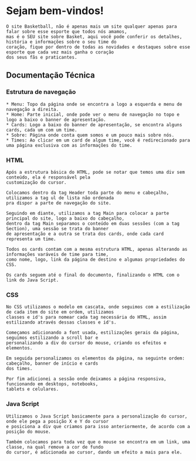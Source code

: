 # __Sejam bem-vindos!__
    O site Basketball, não é apenas mais um site qualquer apenas para falar sobre esse esporte que todos nós amamos,
    mas é o SEU site sobre Basket, aqui você pode conferir os detalhes, história e informações sobre o seu time do
    coração, fique por dentro de todas as novidades e destaques sobre esse esporte que cada vez mais ganha o coração
    dos seus fãs e praticantes.

## __Documentação Técnica__
### Estrutura de navegação
    * Menu: Topo da página onde se encontra a logo a esquerda e menu de navegação a direita.
    * Home: Parte inicial, onde pode ver o menu de navegação no topo e logo a baixo o banner de apresentação.
    * Cards: Logo a baixo do banner de apresentação, se encontra alguns cards, cada um com um time.
    * Sobre: Página onde conta quem somos e um pouco mais sobre nós.
    * Times: Ao clicar em um card de algum time, você é redirecionado para uma página exclusiva com as informações do time.

### HTML
    Após a estrutura básica do HTML, pode se notar que temos uma div sem conteúdo, ela é responsável pela
    customização do cursor.

    Colocamos dentro da tag Header toda parte do menu e cabeçalho, utilizamos a tag ul de lista não ordenada
    pra dispor a parte de navegação do site.
  
    Seguindo em diante, utilizamos a tag Main para colocar a parte principal do site, logo a baixo do cabeçalho,
    dentro da tag Main separamos o conteúdo em duas sessões (com a tag Section), uma sessão se trata do banner
    de apresentação e a outra se trata dos cards, onde cada card representa um time.

    Todos os cards contam com a mesma estrutura HTML, apenas alterando as informações varáveis de time para time,
    como nome, logo, link da página de destino e algumas propriedades do CSS.

    Os cards seguem até o final do documento, finalizando o HTML com o link do Java Script.

### CSS
    No CSS utilizamos o modelo em cascata, onde seguimos com a estilização de cada item do site em ordem, utilizamos
    classes e id's para nomear cada tag necessária do HTML, assim estilizando através dessas classes e id's.

    Começamos adicionando a font usada, estilizações gerais da página, seguimos estilizando a scroll bar e
    personalizando a div do cursor do mouse, criando os efeitos e elementos.
    
    Em seguida personalizamos os elementos da página, na seguinte ordem: cabeçalho, banner de início e cards
    dos times.

    Por fim adicionei a sessão onde deixamos a página responsiva, funcionando em desktops, notebooks,
    tablets e celulares.

### Java Script
    Utilizamos o Java Script basicamente para a personalização do cursor, onde ele pega a posição X e Y do cursor
    e posiciona a div que criamos para isso anteriormente, de acordo com a posição do mouse.

    Também colocamos para toda vez que o mouse se encontra em um link, uma classe, na qual remove a cor de fundo
    do cursor, é adicionada ao cursor, dando um efeito a mais para ele.



